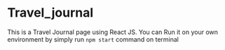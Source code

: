 # Travel_journal
 
This is a Travel Journal page using React JS.
You can Run it on your own environment by simply run `npm start` command on terminal
